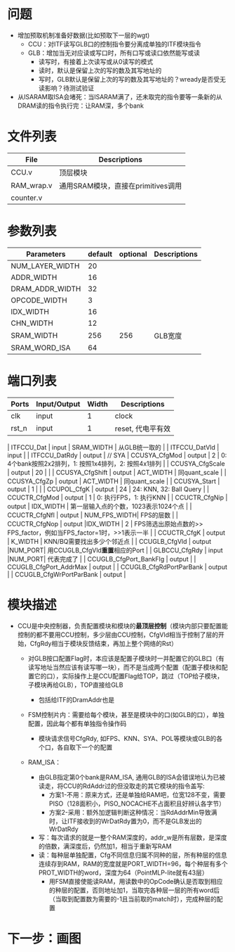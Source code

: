 # 问题
- 增加预取机制准备好数据(比如预取下一层的wgt)
    - CCU：对ITF读写GLB口的控制指令要分离成单独的ITF模块指令
    - GLB：增加当无对应读或写口时，所有口写或读口依然能写或读
        - 读写时，有接着上次读写或从0读写的模式
        - 读时，默认是保留上次的写的数及其写地址的
        - 写时，GLB默认是保留上次的写的数及其写地址的？wready是否受无读影响？待测试验证
- 从ISARAM取ISA会堵死：当ISARAM满了，还未取完的指令要等一条新的从DRAM读的指令执行完：让RAM深，多个bank
    
# 文件列表
| File | Descriptions |
| ---- | ---- |
| CCU.v | 顶层模块 |
| RAM_wrap.v | 通用SRAM模块，直接在primitives调用 |
| counter.v |

# 参数列表
| Parameters | default | optional | Descriptions |
| ---- | ---- | ---- | ---- |
| NUM_LAYER_WIDTH | 20 |  |  |
| ADDR_WIDTH | 16 |  |  |
| DRAM_ADDR_WIDTH | 32 |  |  |
| OPCODE_WIDTH | 3 | |  |
| IDX_WIDTH | 16 |   |  |
| CHN_WIDTH | 12 |   |  |
| SRAM_WIDTH | 256 | 256 | GLB宽度 |
| SRAM_WORD_ISA | 64 | 

# 端口列表
| Ports | Input/Output | Width | Descriptions |
| ---- | ---- | ---- | ---- |
| clk | input | 1 | clock |
| rst_n | input | 1 | reset, 代电平有效 |

| ITFCCU_Dat                | input | SRAM_WIDTH | 从GLB统一取的 |
| ITFCCU_DatVld             | input |
| ITFCCU_DatRdy             | output |
// SYA
| CCUSYA_CfgMod             | output | 2 | 0: 4个bank按照2x2排列，1: 按照1x4排列，2: 按照4x1排列 | 
| CCUSYA_CfgScale           | output | 20           |               |
| CCUSYA_CfgShift           | output | ACT_WIDTH    | 同quant_scale |
| CCUSYA_CfgZp              | output | ACT_WIDTH    | 同quant_scale |
| CCUSYA_Start              | output | 1            |               |
| CCUPOL_CfgK               | output | 24           | 24: KNN, 32: Ball Query |
| CCUCTR_CfgMod             | output | 1            | 0: 执行FPS，1: 执行KNN |
| CCUCTR_CfgNip             | output | IDX_WIDTH    | 第一层输入点的个数，1023表示1024个点 |
| CCUCTR_CfgNfl             | output | NUM_FPS_WIDTH| FPS的层数     |
| CCUCTR_CfgNop             | output |IDX_WIDTH     |  2            | FPS筛选出原始点数的>> FPS_factor，例如当FPS_factor=1时，>>1表示一半 |
| CCUCTR_CfgK               | output | K_WIDTH           | KNN/BQ需要找出多少个邻近点 |
| CCUGLB_CfgVld             | output |NUM_PORT| 用CCUGLB_CfgVld**重置**相应的Port |
| GLBCCU_CfgRdy             | input  |NUM_PORT| 代表完成了 |
| CCUGLB_CfgPort_BankFlg    | output |
| CCUGLB_CfgPort_AddrMax    | output |
| CCUGLB_CfgRdPortParBank   | output |
| CCUGLB_CfgWrPortParBank   | output |
<!-- | GLBCCU_Port_fnh           | input  |1
| CCUGLB_Port_rst           | output |1 -->

# 模块描述
- CCU是中央控制器，负责配置模块和模块的**最顶层控制**（模块内部只要配置能控制的都不要用CCU控制，多少层由CCU控制，CfgVld相当于控制了层的开始，CfgRdy相当于模块反馈结束，再加上整个网络的Rst）
    - 对GLB按口配置Flag时，本应该是配置子模块时一并配置它的GLB口（有读写地址当然应该有读写哪一块），而不是当成两个配置（配置子模块和配置它的口），实际操作上是CCU配置Flag给TOP，跳过（TOP给子模块，子模块再给GLB），TOP直接给GLB
        - 包括给ITF的DramAddr也是
    - FSM控制片内：需要给每个模块，甚至是模块中的口(如GLB的口），单独配置，因此每个都有单独指令操作码
        - 模块请求信号CfgRdy, 如FPS、KNN、SYA、POL等模块或GLB的各个口，各自取下一个的配置

    - RAM_ISA：
        - 由GLB指定第0个bank是RAM_ISA, 通用GLB的ISA会错误地认为已被读走，将CCU的RdAddr过的但没取走的其它模块的指令盖写:
            - 方案1-不用：原来方式，还是单独给RAM吧，位宽128不变，需要PISO（128面积小，PISO_NOCACHE不占面积且好辨认各字节）
            - 方案2-采用：额外加逻辑判断这种情况：当RdAddrMin导致满时，让ITF接收到的WrDatRdy置为0，而不是GLB发出的WrDatRdy
        - 写：每次请求的就是一整个RAM深度的，addr_w是所有层数，是深度的倍数，满深度后，仍然加1，相当于重新写RAM
        - 读：每种层单独配置，Cfg不同信息归属不同种的层，所有种层的信息连续存到RAM，RAM的宽度就是PORT_WIDTH=96，每个种层有多个PROT_WIDTH的word，深度为64（PointMLP-lite就有43层）
            - 用FSM直接使能读RAM，用读数中的OpCode确认是否取到相应的种层的配置，否则地址加1，当取完各种层一层的所有word后（当取到配置数为需要的-1且当前取的match时），完成种层的配置
# 下一步：画图



